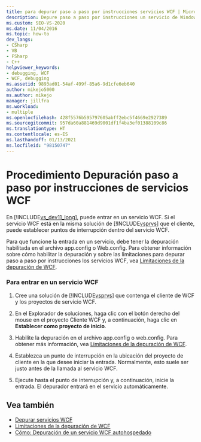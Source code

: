 ```yaml
---
title: para depurar paso a paso por instrucciones servicios WCF | Microsoft Docs
description: Depure paso a paso por instrucciones un servicio de Windows Communication Foundation (WCF). Si está en la misma solución de Visual Studio que el cliente, establezca los puntos de interrupción dentro del servicio WCF.
ms.custom: SEO-VS-2020
ms.date: 11/04/2016
ms.topic: how-to
dev_langs:
- CSharp
- VB
- FSharp
- C++
helpviewer_keywords:
- debugging, WCF
- WCF, debugging
ms.assetid: 9893ad01-54af-499f-85a6-9d1cfe6eb640
author: mikejo5000
ms.author: mikejo
manager: jillfra
ms.workload:
- multiple
ms.openlocfilehash: 428f5576b595797605abff2ebc5f4669e2927389
ms.sourcegitcommit: 957da60a881469d9001df1f4ba3ef01388109c86
ms.translationtype: HT
ms.contentlocale: es-ES
ms.lasthandoff: 01/13/2021
ms.locfileid: "98150747"
---
```

# <a name="how-to-step-into-wcf-services"></a>Procedimiento Depuración paso a paso por instrucciones de servicios WCF
En [!INCLUDE[vs_dev11_long](../data-tools/includes/vs_dev11_long_md.md)], puede entrar en un servicio WCF. Si el servicio WCF está en la misma solución de [!INCLUDE[vsprvs](../code-quality/includes/vsprvs_md.md)] que el cliente, puede establecer puntos de interrupción dentro del servicio WCF.

 Para que funcione la entrada en un servicio, debe tener la depuración habilitada en el archivo app.config o Web.config. Para obtener información sobre cómo habilitar la depuración y sobre las limitaciones para depurar paso a paso por instrucciones los servicios WCF, vea [Limitaciones de la depuración de WCF](../debugger/limitations-on-wcf-debugging.md).

### <a name="to-step-into-a-wcf-service"></a>Para entrar en un servicio WCF

1. Cree una solución de [!INCLUDE[vsprvs](../code-quality/includes/vsprvs_md.md)] que contenga el cliente de WCF y los proyectos de servicio WCF.

2. En el Explorador de soluciones, haga clic con el botón derecho del mouse en el proyecto Cliente WCF y, a continuación, haga clic en **Establecer como proyecto de inicio**.

3. Habilite la depuración en el archivo app.config o web.config. Para obtener más información, vea [Limitaciones de la depuración de WCF](../debugger/limitations-on-wcf-debugging.md).

4. Establezca un punto de interrupción en la ubicación del proyecto de cliente en la que desee iniciar la entrada. Normalmente, esto suele ser justo antes de la llamada al servicio WCF.

5. Ejecute hasta el punto de interrupción y, a continuación, inicie la entrada. El depurador entrará en el servicio automáticamente.

## <a name="see-also"></a>Vea también
- [Depurar servicios WCF](../debugger/debugging-wcf-services.md)
- [Limitaciones de la depuración de WCF](../debugger/limitations-on-wcf-debugging.md)
- [Cómo: Depuración de un servicio WCF autohospedado](../debugger/how-to-debug-a-self-hosted-wcf-service.md)